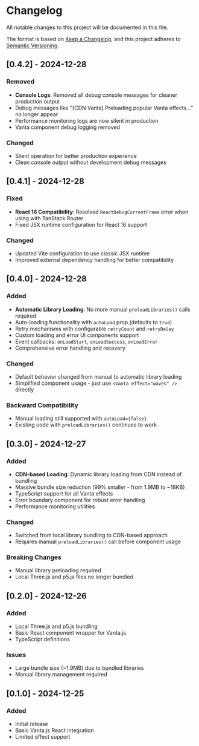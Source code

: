 # Changelog

All notable changes to this project will be documented in this file.

The format is based on [Keep a Changelog](https://keepachangelog.com/en/1.0.0/),
and this project adheres to [Semantic Versioning](https://semver.org/spec/v2.0.0.html).

## [0.4.2] - 2024-12-28

### Removed
- **Console Logs**: Removed all debug console messages for cleaner production output
- Debug messages like "[CDN Vanta] Preloading popular Vanta effects..." no longer appear
- Performance monitoring logs are now silent in production
- Vanta component debug logging removed

### Changed
- Silent operation for better production experience
- Clean console output without development debug messages

## [0.4.1] - 2024-12-28

### Fixed
- **React 16 Compatibility**: Resolved `ReactDebugCurrentFrame` error when using with TanStack Router
- Fixed JSX runtime configuration for React 16 support

### Changed
- Updated Vite configuration to use classic JSX runtime
- Improved external dependency handling for better compatibility

## [0.4.0] - 2024-12-28

### Added
- **Automatic Library Loading**: No more manual `preloadLibraries()` calls required
- Auto-loading functionality with `autoLoad` prop (defaults to `true`)
- Retry mechanisms with configurable `retryCount` and `retryDelay`
- Custom loading and error UI components support
- Event callbacks: `onLoadStart`, `onLoadSuccess`, `onLoadError`
- Comprehensive error handling and recovery

### Changed
- Default behavior changed from manual to automatic library loading
- Simplified component usage - just use `<Vanta effect="waves" />` directly

### Backward Compatibility
- Manual loading still supported with `autoLoad={false}`
- Existing code with `preloadLibraries()` continues to work

## [0.3.0] - 2024-12-27

### Added
- **CDN-based Loading**: Dynamic library loading from CDN instead of bundling
- Massive bundle size reduction (99% smaller - from 1.9MB to ~18KB)
- TypeScript support for all Vanta effects
- Error boundary component for robust error handling
- Performance monitoring utilities

### Changed
- Switched from local library bundling to CDN-based approach
- Requires manual `preloadLibraries()` call before component usage

### Breaking Changes
- Manual library preloading required
- Local Three.js and p5.js files no longer bundled

## [0.2.0] - 2024-12-26

### Added
- Local Three.js and p5.js bundling
- Basic React component wrapper for Vanta.js
- TypeScript definitions

### Issues
- Large bundle size (~1.9MB) due to bundled libraries
- Manual library management required

## [0.1.0] - 2024-12-25

### Added
- Initial release
- Basic Vanta.js React integration
- Limited effect support
